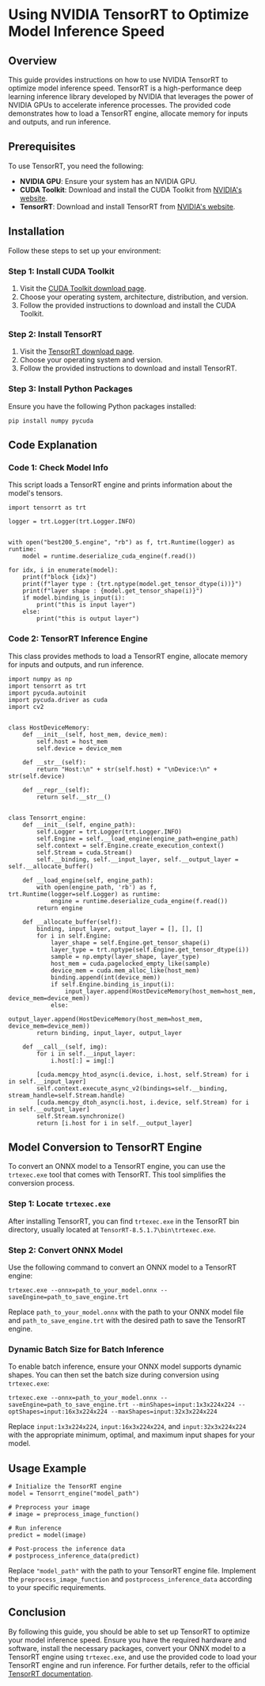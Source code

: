 Using NVIDIA TensorRT to Optimize Model Inference Speed
===============================================================

Overview
--------

This guide provides instructions on how to use NVIDIA TensorRT to optimize model inference speed. TensorRT is a high-performance deep learning inference library developed by NVIDIA that leverages the power of NVIDIA GPUs to accelerate inference processes. The provided code demonstrates how to load a TensorRT engine, allocate memory for inputs and outputs, and run inference.

Prerequisites
-------------

To use TensorRT, you need the following:

*   **NVIDIA GPU**: Ensure your system has an NVIDIA GPU.
*   **CUDA Toolkit**: Download and install the CUDA Toolkit from [NVIDIA's website](https://developer.nvidia.com/cuda-downloads).
*   **TensorRT**: Download and install TensorRT from [NVIDIA's website](https://developer.nvidia.com/tensorrt/download).

Installation
------------

Follow these steps to set up your environment:

### Step 1: Install CUDA Toolkit

1.  Visit the [CUDA Toolkit download page](https://developer.nvidia.com/cuda-downloads).
2.  Choose your operating system, architecture, distribution, and version.
3.  Follow the provided instructions to download and install the CUDA Toolkit.

### Step 2: Install TensorRT

1.  Visit the [TensorRT download page](https://developer.nvidia.com/tensorrt/download).
2.  Choose your operating system and version.
3.  Follow the provided instructions to download and install TensorRT.

### Step 3: Install Python Packages

Ensure you have the following Python packages installed:

    pip install numpy pycuda

Code Explanation
----------------

### Code 1: Check Model Info

This script loads a TensorRT engine and prints information about the model's tensors.

    import tensorrt as trt

    logger = trt.Logger(trt.Logger.INFO)


    with open("best200_5.engine", "rb") as f, trt.Runtime(logger) as runtime:
        model = runtime.deserialize_cuda_engine(f.read())

    for idx, i in enumerate(model):
        print(f"block {idx}")
        print(f"layer type : {trt.nptype(model.get_tensor_dtype(i))}")
        print(f"layer shape : {model.get_tensor_shape(i)}")
        if model.binding_is_input(i):
            print("this is input layer")
        else:
            print("this is output layer")
    

### Code 2: TensorRT Inference Engine

This class provides methods to load a TensorRT engine, allocate memory for inputs and outputs, and run inference.

    import numpy as np
    import tensorrt as trt
    import pycuda.autoinit
    import pycuda.driver as cuda
    import cv2
    
    
    class HostDeviceMemory:
        def __init__(self, host_mem, device_mem):
            self.host = host_mem
            self.device = device_mem
    
        def __str__(self):
            return "Host:\n" + str(self.host) + "\nDevice:\n" + str(self.device)
    
        def __repr__(self):
            return self.__str__()
    
    
    class Tensorrt_engine:
        def __init__(self, engine_path):
            self.Logger = trt.Logger(trt.Logger.INFO)
            self.Engine = self.__load_engine(engine_path=engine_path)
            self.context = self.Engine.create_execution_context()
            self.Stream = cuda.Stream()
            self.__binding, self.__input_layer, self.__output_layer = self.__allocate_buffer()
    
        def __load_engine(self, engine_path):
            with open(engine_path, 'rb') as f, trt.Runtime(logger=self.Logger) as runtime:
                engine = runtime.deserialize_cuda_engine(f.read())
            return engine
    
        def __allocate_buffer(self):
            binding, input_layer, output_layer = [], [], []
            for i in self.Engine:
                layer_shape = self.Engine.get_tensor_shape(i)
                layer_type = trt.nptype(self.Engine.get_tensor_dtype(i))
                sample = np.empty(layer_shape, layer_type)
                host_mem = cuda.pagelocked_empty_like(sample)
                device_mem = cuda.mem_alloc_like(host_mem)
                binding.append(int(device_mem))
                if self.Engine.binding_is_input(i):
                    input_layer.append(HostDeviceMemory(host_mem=host_mem, device_mem=device_mem))
                else:
                    output_layer.append(HostDeviceMemory(host_mem=host_mem, device_mem=device_mem))
            return binding, input_layer, output_layer
    
        def __call__(self, img):
            for i in self.__input_layer:
                i.host[:] = img[:]
    
            [cuda.memcpy_htod_async(i.device, i.host, self.Stream) for i in self.__input_layer]
            self.context.execute_async_v2(bindings=self.__binding, stream_handle=self.Stream.handle)
            [cuda.memcpy_dtoh_async(i.host, i.device, self.Stream) for i in self.__output_layer]
            self.Stream.synchronize()
            return [i.host for i in self.__output_layer]
    

Model Conversion to TensorRT Engine
-----------------------------------

To convert an ONNX model to a TensorRT engine, you can use the `trtexec.exe` tool that comes with TensorRT. This tool simplifies the conversion process.

### Step 1: Locate `trtexec.exe`

After installing TensorRT, you can find `trtexec.exe` in the TensorRT bin directory, usually located at `TensorRT-8.5.1.7\bin\trtexec.exe`.

### Step 2: Convert ONNX Model

Use the following command to convert an ONNX model to a TensorRT engine:

    trtexec.exe --onnx=path_to_your_model.onnx --saveEngine=path_to_save_engine.trt

Replace `path_to_your_model.onnx` with the path to your ONNX model file and `path_to_save_engine.trt` with the desired path to save the TensorRT engine.

### Dynamic Batch Size for Batch Inference

To enable batch inference, ensure your ONNX model supports dynamic shapes. You can then set the batch size during conversion using `trtexec.exe`:

    trtexec.exe --onnx=path_to_your_model.onnx --saveEngine=path_to_save_engine.trt --minShapes=input:1x3x224x224 --optShapes=input:16x3x224x224 --maxShapes=input:32x3x224x224

Replace `input:1x3x224x224`, `input:16x3x224x224`, and `input:32x3x224x224` with the appropriate minimum, optimal, and maximum input shapes for your model.

Usage Example
-------------

    # Initialize the TensorRT engine
    model = Tensorrt_engine("model_path")
    
    # Preprocess your image
    # image = preprocess_image_function()
    
    # Run inference
    predict = model(image)
    
    # Post-process the inference data
    # postprocess_inference_data(predict)
    

Replace `"model_path"` with the path to your TensorRT engine file. Implement the `preprocess_image_function` and `postprocess_inference_data` according to your specific requirements.

Conclusion
----------

By following this guide, you should be able to set up TensorRT to optimize your model inference speed. Ensure you have the required hardware and software, install the necessary packages, convert your ONNX model to a TensorRT engine using `trtexec.exe`, and use the provided code to load your TensorRT engine and run inference. For further details, refer to the official [TensorRT documentation](https://docs.nvidia.com/deeplearning/tensorrt/developer-guide/index.html).